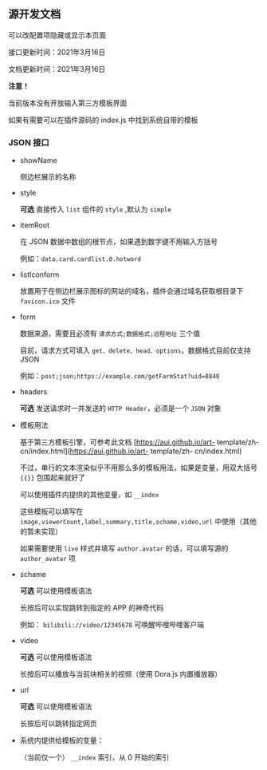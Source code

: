 ## 源开发文档

可以改配置项隐藏或显示本页面

接口更新时间：2021年3月16日

文档更新时间：2021年3月16日

**注意！**

当前版本没有开放输入第三方模板界面

如果有需要可以在插件源码的 index.js 中找到系统自带的模板

### JSON 接口

- showName

	侧边栏展示的名称


- style

	**可选** 直接传入 ````list```` 组件的 ````style```` ,默认为 ````simple````
	

- itemRoot

	在 JSON 数据中数组的根节点，如果遇到数字键不用输入方括号

	例如：````data.card.cardlist.0.hotword````

- listIconform

	放置用于在侧边栏展示图标的网站的域名，插件会通过域名获取根目录下 ````favicon.ico```` 文件
	
- form


	数据来源，需要且必须有 ````请求方式;数据格式;远程地址```` 三个值
	
	目前，请求方式可填入 ````get、delete、head、options````，数据格式目前仅支持 JSON 
	
	例如：````post;json;https://example.com/getFarmStat?uid=8848````
	
	
- headers

	**可选** 发送请求时一并发送的 ````HTTP Header````，必须是一个 ````JSON```` 对象
	

- 模板用法

	基于第三方模板引擎，可参考此文档 [https://aui.github.io/art- template/zh- cn/index.html](https://aui.github.io/art- template/zh- cn/index.html)
	
	不过，单行的文本渲染似乎不用那么多的模板用法，如果是变量，用双大括号 ````{{}}```` 包围起来就好了

	可以使用插件内提供的其他变量，如 ````__index````

	这些模板可以填写在 ````image,viewerCount,label,summary,title,schame,video,url```` 中使用（其他的暂未实现）

	如果需要使用 ````live```` 样式并填写 ````author.avatar```` 的话，可以填写源的````author_avatar```` 项
	

- schame
	
	**可选** 可以使用模板语法

	长按后可以实现跳转到指定的 APP 的神奇代码

	例如： ````bilibili://video/12345678```` 可唤醒哔哩哔哩客户端

	
- video

	**可选** 可以使用模板语法

	长按后可以播放与当前块相关的视频（使用 Dora.js 内置播放器）


- url

	**可选** 可以使用模板语法

	长按后可以跳转指定网页


- 系统内提供给模板的变量：

	（当前仅一个）	````__index```` 索引，从 0 开始的索引